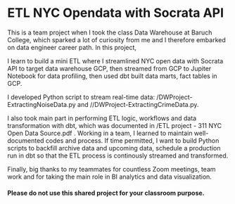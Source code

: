 # ETL NYC Opendata with Socrata API
This is a team project when I took the class Data Warehouse at Baruch College, which sparked a lot of curiosity from me and I therefore embarked on data engineer career path. In this project,

I learn to build a mini ETL where I streamlined NYC open data with Socrata API to target data warehouse GCP, then streamed from GCP to Jupiter Notebook for data profiling, then used dbt built data marts, fact tables in GCP. 

I developed Python script to stream real-time data: /DWProject-ExtractingNoiseData.py and //DWProject-ExtractingCrimeData.py. 

I also took main part in performing ETL logic, workflows and data transformation with dbt, which was documented in /ETL project - 311 NYC Open Data Source.pdf . Working in a team, I learned to maintain well-documented codes and process. If time permitted, I want to build Python scripts to backfill archive data and upcoming data, schedule a production run in dbt so that the ETL process is continously streamed and transformed.

Finally, big thanks to my teammates for countless Zoom meetings, team work and for taking the main role in BI analytics and data visualization.

#### Please do not use this shared project for your classroom purpose. 
